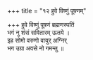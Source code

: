 +++
title = "१२ हुवे विष्णुं पूषणम्"

+++
हुवे विष्णुं पूषणं ब्रह्मणस्पतिं  
भगं नु शंसं सवितारम् ऊतये ।  
इह सोमो वरुणो वायुर् अग्निर्  
भग उग्रा अवसे नो गमन्तु ॥